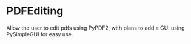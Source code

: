# PDFEditing
 Allow the user to edit pdfs using PyPDF2, with plans to add a GUI using PySimpleGUI for easy use.
